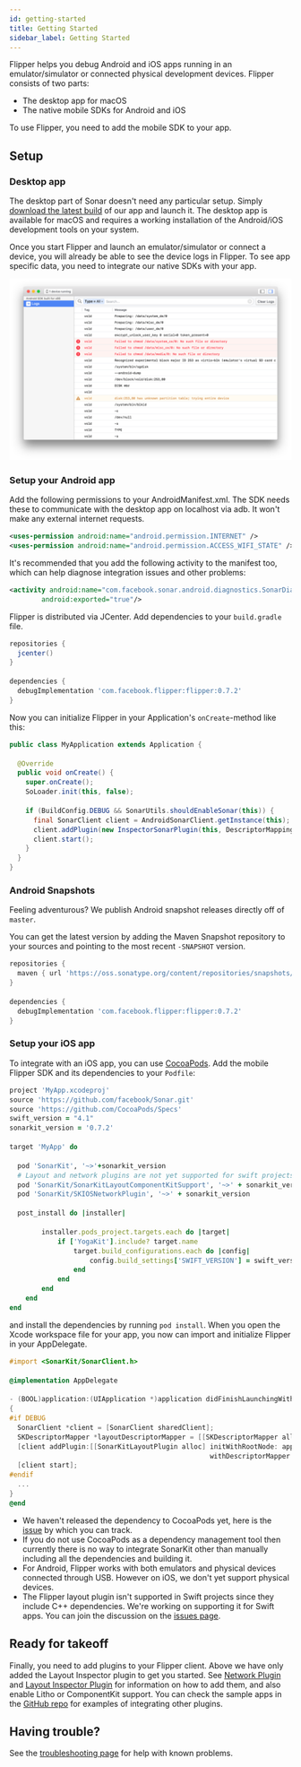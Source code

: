 ```yaml
---
id: getting-started
title: Getting Started
sidebar_label: Getting Started
---
```


Flipper helps you debug Android and iOS apps running in an emulator/simulator or connected physical development devices. Flipper consists of two parts:

- The desktop app for macOS
- The native mobile SDKs for Android and iOS

To use Flipper, you need to add the mobile SDK to your app.

## Setup

### Desktop app

The desktop part of Sonar doesn't need any particular setup. Simply [download the latest build](https://www.facebook.com/fbflipper/public/mac) of our app and launch it. The desktop app is available for macOS and requires a working installation of the Android/iOS development tools on your system.

Once you start Flipper and launch an emulator/simulator or connect a device, you will already be able to see the device logs in Flipper. To see app specific data, you need to integrate our native SDKs with your app.

![Logs plugin](/docs/assets/initial.png)

### Setup your Android app

Add the following permissions to your AndroidManifest.xml. The SDK needs these to communicate with the desktop app on localhost via adb. It won't make any external internet requests.

```xml
<uses-permission android:name="android.permission.INTERNET" />
<uses-permission android:name="android.permission.ACCESS_WIFI_STATE" />
```

It's recommended that you add the following activity to the manifest too, which can help diagnose integration issues and other problems:

```xml
<activity android:name="com.facebook.sonar.android.diagnostics.SonarDiagnosticActivity"
        android:exported="true"/>
```

Flipper is distributed via JCenter. Add dependencies to your `build.gradle` file.

```groovy
repositories {
  jcenter()
}

dependencies {
  debugImplementation 'com.facebook.flipper:flipper:0.7.2'
}
```

Now you can initialize Flipper in your Application's `onCreate`-method like this:

```java
public class MyApplication extends Application {

  @Override
  public void onCreate() {
    super.onCreate();
    SoLoader.init(this, false);

    if (BuildConfig.DEBUG && SonarUtils.shouldEnableSonar(this)) {
      final SonarClient client = AndroidSonarClient.getInstance(this);
      client.addPlugin(new InspectorSonarPlugin(this, DescriptorMapping.withDefaults()));
      client.start();
    }
  }
}
```

### Android Snapshots

Feeling adventurous? We publish Android snapshot releases directly off of `master`.

You can get the latest version by adding the Maven Snapshot repository to your sources
and pointing to the most recent `-SNAPSHOT` version.

```groovy
repositories {
  maven { url 'https://oss.sonatype.org/content/repositories/snapshots/' }
}

dependencies {
  debugImplementation 'com.facebook.flipper:flipper:0.7.2'
}
```

### Setup your iOS app

To integrate with an iOS app, you can use [CocoaPods](https://cocoapods.org). Add the mobile Flipper SDK and its dependencies to your `Podfile`:

```ruby
project 'MyApp.xcodeproj'
source 'https://github.com/facebook/Sonar.git'
source 'https://github.com/CocoaPods/Specs'
swift_version = "4.1"
sonarkit_version = '0.7.2'

target 'MyApp' do

  pod 'SonarKit', '~>'+sonarkit_version
  # Layout and network plugins are not yet supported for swift projects
  pod 'SonarKit/SonarKitLayoutComponentKitSupport', '~>' + sonarkit_version
  pod 'SonarKit/SKIOSNetworkPlugin', '~>' + sonarkit_version

  post_install do |installer|

        installer.pods_project.targets.each do |target|
            if ['YogaKit'].include? target.name
                target.build_configurations.each do |config|
                    config.build_settings['SWIFT_VERSION'] = swift_version
                end
            end
        end
    end
end
```

and install the dependencies by running `pod install`. When you open the Xcode workspace file for your app, you now can import and initialize Flipper in your AppDelegate.

```objective-c
#import <SonarKit/SonarClient.h>

@implementation AppDelegate

- (BOOL)application:(UIApplication *)application didFinishLaunchingWithOptions:(NSDictionary *)launchOptions
{
#if DEBUG
  SonarClient *client = [SonarClient sharedClient];
  SKDescriptorMapper *layoutDescriptorMapper = [[SKDescriptorMapper alloc] initWithDefaults];
  [client addPlugin:[[SonarKitLayoutPlugin alloc] initWithRootNode: application
                                                  withDescriptorMapper: layoutDescriptorMapper]];
  [client start];
#endif
  ...
}
@end
```

<div class="warning">

- We haven't released the dependency to CocoaPods yet, here is the [issue](https://github.com/facebook/flipper/issues/132) by which you can track.
- If you do not use CocoaPods as a dependency management tool then currently there is no way to integrate SonarKit other than manually including all the dependencies and building it.
- For Android, Flipper works with both emulators and physical devices connected through USB. However on iOS, we don't yet support physical devices.
- The Flipper layout plugin isn't supported in Swift projects since they include C++ dependencies. We're working on supporting it for Swift apps. You can join the discussion on the [issues page](https://github.com/facebook/flipper/issues).

</div>

## Ready for takeoff

Finally, you need to add plugins to your Flipper client. Above we have only added the Layout Inspector plugin to get you started. See [Network Plugin](network-plugin.md) and [Layout Inspector Plugin](layout-plugin.md) for information on how to add them, and also enable Litho or ComponentKit support. You can check the sample apps in the [GitHub repo](https://github.com/facebook/flipper) for examples of integrating other plugins.

## Having trouble?

See the [troubleshooting page](troubleshooting.html) for help with known problems.
